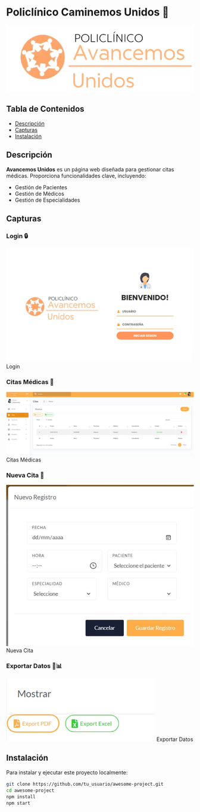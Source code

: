 # Policlínico Caminemos Unidos 🏥
![Logo](assets/img/POLIOFI.png)
## Tabla de Contenidos
- [Descripción](#descripción)
- [Capturas](#capturas)
- [Instalación](#instalación)
## Descripción
**Avancemos Unidos** es un página web diseñada para gestionar citas médicas. Proporciona funcionalidades clave, incluyendo:
- Gestión de Pacientes
- Gestión de Médicos
- Gestión de Especialidades
## Capturas

### Login 🔒
<img src=assets/img/screenshots/LOGIN.jpg alt="Captura 1" width="600">
Login

### Citas Médicas 🥼
<img src="assets/img/screenshots/CITAS.jpg" alt="Captura 2" width="600">
Citas Médicas

### Nueva Cita 📆
<img src="assets/img/screenshots/NUEVACITA.jpg" alt="Captura 3" width="900">
Nueva Cita

### Exportar Datos 📄📊
<img src="assets/img/screenshots/EXPORT.jpg" alt="Captura 4" width="400"> 
Exportar Datos

## Instalación
Para instalar y ejecutar este proyecto localmente:
```bash
git clone https://github.com/tu_usuario/awesome-project.git
cd awesome-project
npm install
npm start
```
